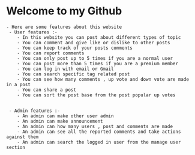 # Welcome to my Github

    - Here are some features about this website
     - User features :-
        - In this website you can post about different types of topic
        - You can comment and give like or dislike to other posts
        - You can keep track of your posts comments
        - You can report comments
        - You can only post up to 5 times if you are a normal user
        - You can post more than 5 times if you are a premium member
        - You can log in with email or Gmail
        - You can search specific tag related post
        - You can see how many comments , up vote and down vote are made in a post
        - You can share a post
        - You can sort the post base from the post popular up votes


     - Admin features :-
        - An admin can make other user admin
        - An admin can make announcement
        - An admin can how many users , post and comments are made
        - An admin can see all the reported comments and take actions against them
        - An admin can search the logged in user from the manage user section
